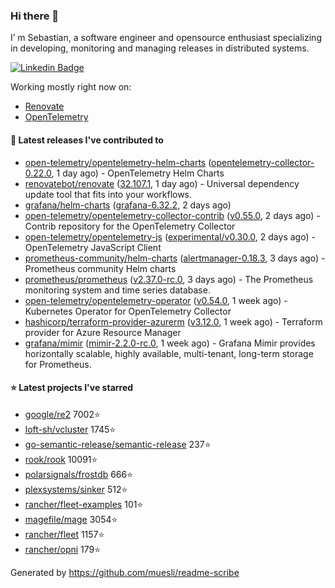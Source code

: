 ### Hi there 👋

I’ m Sebastian, a software engineer and opensource enthusiast specializing in developing, monitoring and managing releases in distributed systems.

[![Linkedin Badge](https://img.shields.io/badge/-LinkedIn-blue?style=flat&logo=Linkedin&logoColor=white&link=https://www.linkedin.com/in/sebastian-poxhofer/)](https://www.linkedin.com/in/sebastian-poxhofer/)

Working mostly right now on:
- [Renovate](https://github.com/renovatebot/renovate)
- [OpenTelemetry](https://github.com/open-telemetry)



#### 🚀 Latest releases I've contributed to

- [open-telemetry/opentelemetry-helm-charts](https://github.com/open-telemetry/opentelemetry-helm-charts) ([opentelemetry-collector-0.22.0](https://github.com/open-telemetry/opentelemetry-helm-charts/releases/tag/opentelemetry-collector-0.22.0), 1 day ago) - OpenTelemetry Helm Charts
- [renovatebot/renovate](https://github.com/renovatebot/renovate) ([32.107.1](https://github.com/renovatebot/renovate/releases/tag/32.107.1), 1 day ago) - Universal dependency update tool that fits into your workflows.
- [grafana/helm-charts](https://github.com/grafana/helm-charts) ([grafana-6.32.2](https://github.com/grafana/helm-charts/releases/tag/grafana-6.32.2), 2 days ago)
- [open-telemetry/opentelemetry-collector-contrib](https://github.com/open-telemetry/opentelemetry-collector-contrib) ([v0.55.0](https://github.com/open-telemetry/opentelemetry-collector-contrib/releases/tag/v0.55.0), 2 days ago) - Contrib repository for the OpenTelemetry Collector
- [open-telemetry/opentelemetry-js](https://github.com/open-telemetry/opentelemetry-js) ([experimental/v0.30.0](https://github.com/open-telemetry/opentelemetry-js/releases/tag/experimental%2Fv0.30.0), 2 days ago) - OpenTelemetry JavaScript Client
- [prometheus-community/helm-charts](https://github.com/prometheus-community/helm-charts) ([alertmanager-0.18.3](https://github.com/prometheus-community/helm-charts/releases/tag/alertmanager-0.18.3), 3 days ago) - Prometheus community Helm charts
- [prometheus/prometheus](https://github.com/prometheus/prometheus) ([v2.37.0-rc.0](https://github.com/prometheus/prometheus/releases/tag/v2.37.0-rc.0), 3 days ago) - The Prometheus monitoring system and time series database.
- [open-telemetry/opentelemetry-operator](https://github.com/open-telemetry/opentelemetry-operator) ([v0.54.0](https://github.com/open-telemetry/opentelemetry-operator/releases/tag/v0.54.0), 1 week ago) - Kubernetes Operator for OpenTelemetry Collector
- [hashicorp/terraform-provider-azurerm](https://github.com/hashicorp/terraform-provider-azurerm) ([v3.12.0](https://github.com/hashicorp/terraform-provider-azurerm/releases/tag/v3.12.0), 1 week ago) - Terraform provider for Azure Resource Manager
- [grafana/mimir](https://github.com/grafana/mimir) ([mimir-2.2.0-rc.0](https://github.com/grafana/mimir/releases/tag/mimir-2.2.0-rc.0), 1 week ago) - Grafana Mimir provides horizontally scalable, highly available, multi-tenant, long-term storage for Prometheus.

#### ⭐ Latest projects I've starred

- [google/re2](https://github.com/google/re2) 7002⭐
- [loft-sh/vcluster](https://github.com/loft-sh/vcluster) 1745⭐
- [go-semantic-release/semantic-release](https://github.com/go-semantic-release/semantic-release) 237⭐
- [rook/rook](https://github.com/rook/rook) 10091⭐
- [polarsignals/frostdb](https://github.com/polarsignals/frostdb) 666⭐
- [plexsystems/sinker](https://github.com/plexsystems/sinker) 512⭐
- [rancher/fleet-examples](https://github.com/rancher/fleet-examples) 101⭐
- [magefile/mage](https://github.com/magefile/mage) 3054⭐
- [rancher/fleet](https://github.com/rancher/fleet) 1157⭐
- [rancher/opni](https://github.com/rancher/opni) 179⭐



Generated by https://github.com/muesli/readme-scribe
